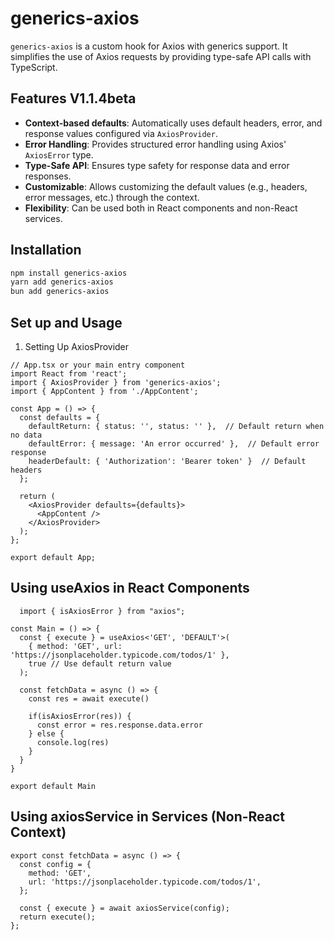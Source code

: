 # generics-axios

`generics-axios` is a custom hook for Axios with generics support. It simplifies the use of Axios requests by providing type-safe API calls with TypeScript.

## Features V1.1.4beta

- **Context-based defaults**: Automatically uses default headers, error, and response values configured via `AxiosProvider`.
- **Error Handling**: Provides structured error handling using Axios' `AxiosError` type.
- **Type-Safe API**: Ensures type safety for response data and error responses.
- **Customizable**: Allows customizing the default values (e.g., headers, error messages, etc.) through the context.
- **Flexibility**: Can be used both in React components and non-React services.

## Installation

```bash
npm install generics-axios
yarn add generics-axios
bun add generics-axios
```

## Set up and Usage
1. Setting Up AxiosProvider
```tsx
// App.tsx or your main entry component
import React from 'react';
import { AxiosProvider } from 'generics-axios';
import { AppContent } from './AppContent';

const App = () => {
  const defaults = {
    defaultReturn: { status: '', status: '' },  // Default return when no data
    defaultError: { message: 'An error occurred' },  // Default error response
    headerDefault: { 'Authorization': 'Bearer token' }  // Default headers
  };

  return (
    <AxiosProvider defaults={defaults}>
      <AppContent />
    </AxiosProvider>
  );
};

export default App;
```

## Using useAxios in React Components
```tsx
  import { isAxiosError } from "axios";

const Main = () => {
  const { execute } = useAxios<'GET', 'DEFAULT'>(
    { method: 'GET', url: 'https://jsonplaceholder.typicode.com/todos/1' },
    true // Use default return value
  );

  const fetchData = async () => {
    const res = await execute()

    if(isAxiosError(res)) {
      const error = res.response.data.error
    } else {
      console.log(res)
    }
  }
}

export default Main
```

## Using axiosService in Services (Non-React Context)
```tsx
export const fetchData = async () => {
  const config = {
    method: 'GET',
    url: 'https://jsonplaceholder.typicode.com/todos/1',
  };

  const { execute } = await axiosService(config);
  return execute();
};
```
